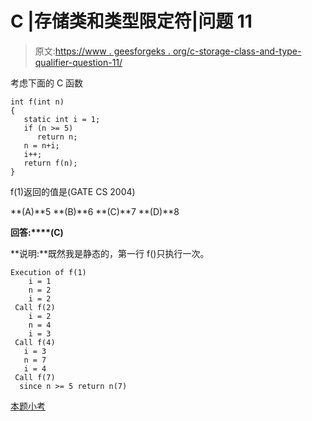 # C |存储类和类型限定符|问题 11

> 原文:[https://www . geesforgeks . org/c-storage-class-and-type-qualifier-question-11/](https://www.geeksforgeeks.org/c-storage-classes-and-type-qualifiers-question-11/)

考虑下面的 C 函数

```
int f(int n) 
{ 
   static int i = 1; 
   if (n >= 5) 
      return n; 
   n = n+i; 
   i++; 
   return f(n); 
}
```

f(1)返回的值是(GATE CS 2004)

**(A)**5
**(B)**6
**(C)**7
**(D)**8

**回答:****(C)**

**说明:**既然我是静态的，第一行 f()只执行一次。

```
Execution of f(1)
    i = 1
    n = 2
    i = 2
 Call f(2)
    i = 2
    n = 4
    i = 3
 Call f(4)
   i = 3
   n = 7
   i = 4
 Call f(7)
  since n >= 5 return n(7)
```

[本题小考](https://www.geeksforgeeks.org/quiz-corner-gq/)